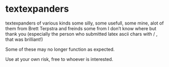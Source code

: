 # textexpanders
textexpanders of various kinds some silly, some usefull, some mine, alot of them from Brett Terpstra and freinds some from I don’t know where but thank you (especially the person who submitted latex ascii chars with / , that was brilliant!)

Some of these may no longer function as expected. 

Use at your own risk, free to whoever is interested. 
